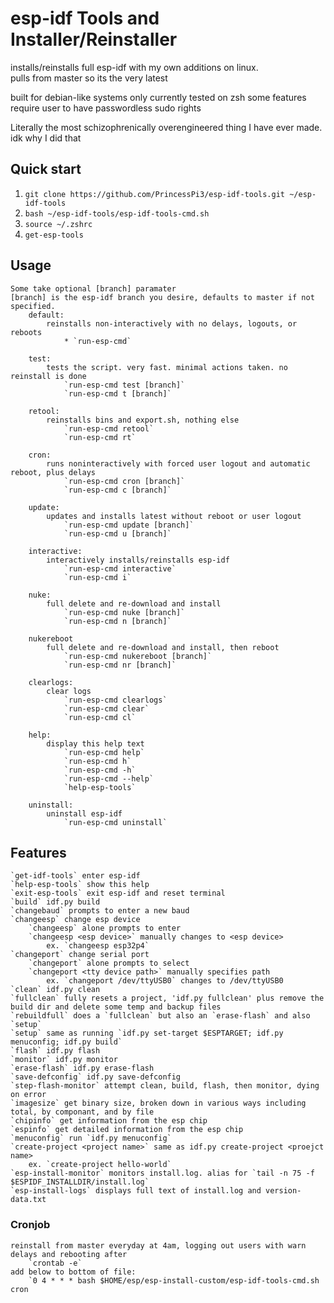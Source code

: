 # esp-idf Tools and Installer/Reinstaller
installs/reinstalls full esp-idf with my own additions on linux.  
pulls from master so its the very latest

built for debian-like systems
only currently tested on zsh
some features require user to have passwordless sudo rights  
  
Literally the most schizophrenically overengineered thing I have ever made. idk why I did that  

## Quick start
1. `git clone https://github.com/PrincessPi3/esp-idf-tools.git ~/esp-idf-tools`  
2. `bash ~/esp-idf-tools/esp-idf-tools-cmd.sh`  
3. `source ~/.zshrc`  
4. `get-esp-tools`  

## Usage
```
Some take optional [branch] paramater  
[branch] is the esp-idf branch you desire, defaults to master if not specified.
	default:
		reinstalls non-interactively with no delays, logouts, or reboots
			* `run-esp-cmd`

	test:
		tests the script. very fast. minimal actions taken. no reinstall is done
			`run-esp-cmd test [branch]`
			`run-esp-cmd t [branch]`

	retool:
	    reinstalls bins and export.sh, nothing else
		    `run-esp-cmd retool`
			`run-esp-cmd rt`

	cron:
		runs noninteractively with forced user logout and automatic reboot, plus delays
		    `run-esp-cmd cron [branch]`
			`run-esp-cmd c [branch]`

	update:
		updates and installs latest without reboot or user logout
			`run-esp-cmd update [branch]`
			`run-esp-cmd u [branch]`

	interactive:
		interactively installs/reinstalls esp-idf
		    `run-esp-cmd interactive`
			`run-esp-cmd i`

	nuke:
		full delete and re-download and install
			`run-esp-cmd nuke [branch]`
			`run-esp-cmd n [branch]`
	
	nukereboot
		full delete and re-download and install, then reboot
			`run-esp-cmd nukereboot [branch]`
			`run-esp-cmd nr [branch]`

	clearlogs:
		clear logs
			`run-esp-cmd clearlogs`
			`run-esp-cmd clear`
			`run-esp-cmd cl`

	help:
        display this help text
            `run-esp-cmd help`
			`run-esp-cmd h`
			`run-esp-cmd -h`
			`run-esp-cmd --help`
			`help-esp-tools`

	uninstall:
		uninstall esp-idf
			`run-esp-cmd uninstall`
```

## Features
```
`get-idf-tools` enter esp-idf
`help-esp-tools` show this help
`exit-esp-tools` exit esp-idf and reset terminal
`build` idf.py build  
`changebaud` prompts to enter a new baud  
`changeesp` change esp device
	`changeesp` alone prompts to enter
	`changeesp <esp device>` manually changes to <esp device>
		ex. `changeesp esp32p4`
`changeport` change serial port
	`changeport` alone prompts to select
	`changeport <tty device path>` manually specifies path
		ex. `changeport /dev/ttyUSB0` changes to /dev/ttyUSB0
`clean` idf.py clean  
`fullclean` fully resets a project, 'idf.py fullclean' plus remove the build dir and delete some temp and backup files  
`rebuildfull` does a `fullclean` but also an `erase-flash` and also `setup`  
`setup` same as running `idf.py set-target $ESPTARGET; idf.py menuconfig; idf.py build`  
`flash` idf.py flash  
`monitor` idf.py monitor  
`erase-flash` idf.py erase-flash  
`save-defconfig` idf.py save-defconfig  
`step-flash-monitor` attempt clean, build, flash, then monitor, dying on error  
`imagesize` get binary size, broken down in various ways including total, by componant, and by file
`chipinfo` get information from the esp chip
`espinfo` get detailed information from the esp chip
`menuconfig` run `idf.py menuconfig`
`create-project <project name>` same as idf.py create-project <proejct name>
	ex. `create-project hello-world`
`esp-install-monitor` monitors install.log. alias for `tail -n 75 -f $ESPIDF_INSTALLDIR/install.log`
`esp-install-logs` displays full text of install.log and version-data.txt
```

### Cronjob
	reinstall from master everyday at 4am, logging out users with warn delays and rebooting after
	    `crontab -e`
	add below to bottom of file:
		`0 4 * * * bash $HOME/esp/esp-install-custom/esp-idf-tools-cmd.sh cron